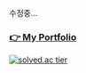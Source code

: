 <!--<h3> 👋Hi there </h3>-->      
수정중...

### <a href="https://devjsy0897.github.io/devjsy0897/main" target="_blanc">👉 My Portfolio </a>
<!--
### 👇First Team Project 'BestPriceMarket'.
> <a href="https://github.com/sowon-dev/bestPriceMarket">Github link</a>

### 👇First Android Application! Calculation.      
> <a href="https://github.com/devjsy0897/Cal">1. Github link</a>      
> <a href="https://play.google.com/store/apps/details?id=com.jsy.cal&hl=ko">2. Google Play Store link</a>
-->
[![solved.ac tier](http://mazassumnida.wtf/api/generate_badge?boj=devjsy0897)](https://solved.ac/devjsy0897)     
<!-- 
![Anurag's GitHub stats](https://github-readme-stats.vercel.app/api?username=devjsy0897&theme=dark&show_icons=true)

https://github.com/uyu423/resume-nextjs 참고하기
-->
